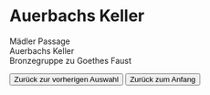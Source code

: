 <link rel="stylesheet" href="/Buchstadt-Leipzig/css/style.css">
<style>
.bgimg-1 {
  background-image: url("https://upload.wikimedia.org/wikipedia/commons/4/40/Maedler_Passage_Petersstrasse_Leipzig_2010.jpg");
}
.bgimg-2 {
  background-image: url("https://upload.wikimedia.org/wikipedia/commons/e/e5/Auerbachs_Keller_-_Mephistopheles_and_Faust_sculpture.jpg");
}
.bgimg-3 {
  background-image: url("https://upload.wikimedia.org/wikipedia/commons/0/00/Bronzegruppe_Faust_Auerbachs_Keller_Leipzig_2010.jpg")
}
</style>

# Auerbachs Keller

<div class="bgimg-1">
  <div class="caption">
  <span class="border">Mädler Passage</span>
  </div>
</div>
<div class="separator"></div>

<div class="bgimg-2">
  <div class="caption">
  <span class="border">Auerbachs Keller</span>
  </div>
</div>
<div class="separator"></div>

<div class="bgimg-3">
  <div class="caption">
  <span class="border">Bronzegruppe zu Goethes Faust</span>
  </div>
</div>

<button type="button" onclick="history.back();">Zurück zur vorherigen Auswahl</button>
<button type="button" onclick="window.location='/Buchstadt-Leipzig/w0.html'">Zurück zum Anfang</button>
